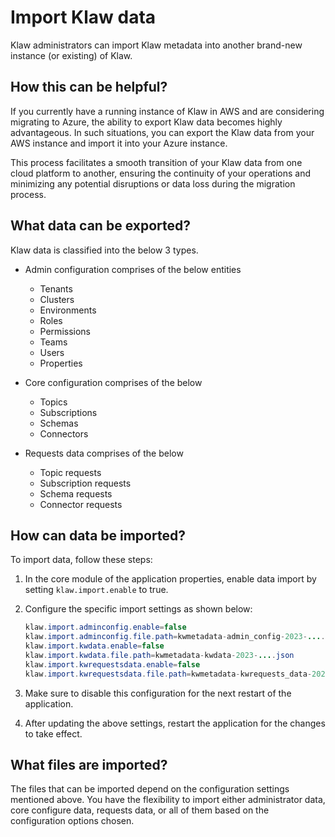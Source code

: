 # Import Klaw data

Klaw administrators can import Klaw metadata into another brand-new
instance (or existing) of Klaw.

## How this can be helpful?

If you currently have a running instance of Klaw in AWS and are
considering migrating to Azure, the ability to export Klaw data becomes
highly advantageous. In such situations, you can export the Klaw data
from your AWS instance and import it into your Azure instance.

This process facilitates a smooth transition of your Klaw data from one
cloud platform to another, ensuring the continuity of your operations and
minimizing any potential disruptions or data loss during the migration
process.

## What data can be exported?

Klaw data is classified into the below 3 types.

- Admin configuration comprises of the below entities

  - Tenants
  - Clusters
  - Environments
  - Roles
  - Permissions
  - Teams
  - Users
  - Properties

- Core configuration comprises of the below

  - Topics
  - Subscriptions
  - Schemas
  - Connectors

- Requests data comprises of the below
  - Topic requests
  - Subscription requests
  - Schema requests
  - Connector requests

## How can data be imported?

To import data, follow these steps:

1. In the core module of the application properties, enable data import
   by setting `klaw.import.enable` to true.
2. Configure the specific import settings as shown below:

   ```java
   klaw.import.adminconfig.enable=false
   klaw.import.adminconfig.file.path=kwmetadata-admin_config-2023-....json
   klaw.import.kwdata.enable=false
   klaw.import.kwdata.file.path=kwmetadata-kwdata-2023-....json
   klaw.import.kwrequestsdata.enable=false
   klaw.import.kwrequestsdata.file.path=kwmetadata-kwrequests_data-2023-....json
   ```

3. Make sure to disable this configuration for the next restart of the
   application.
4. After updating the above settings, restart the application for the
   changes to take effect.

## What files are imported?

The files that can be imported depend on the configuration settings
mentioned above. You have the flexibility to import either administrator data,
core configure data, requests data, or all of them based on the
configuration options chosen.
